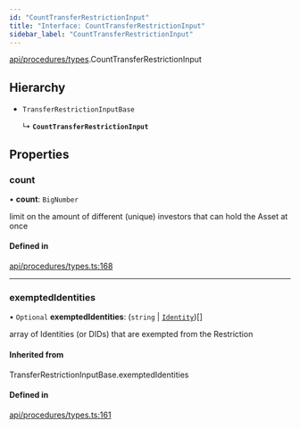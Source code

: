 ```yaml
---
id: "CountTransferRestrictionInput"
title: "Interface: CountTransferRestrictionInput"
sidebar_label: "CountTransferRestrictionInput"
---
```


[api/procedures/types](../../../../../modules/API/Procedures/Types/Types.md).CountTransferRestrictionInput

## Hierarchy

- `TransferRestrictionInputBase`

  ↳ **`CountTransferRestrictionInput`**

## Properties

### count

• **count**: `BigNumber`

limit on the amount of different (unique) investors that can hold the Asset at once

#### Defined in

[api/procedures/types.ts:168](https://github.com/F-OBrien/polymesh-sdk/blob/012f1745/src/api/procedures/types.ts#L168)

___

### exemptedIdentities

• `Optional` **exemptedIdentities**: (`string` \| [`Identity`](../../../../../classes/API/Entities/Identity/Identity.md))[]

array of Identities (or DIDs) that are exempted from the Restriction

#### Inherited from

TransferRestrictionInputBase.exemptedIdentities

#### Defined in

[api/procedures/types.ts:161](https://github.com/F-OBrien/polymesh-sdk/blob/012f1745/src/api/procedures/types.ts#L161)
